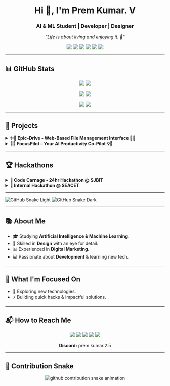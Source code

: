 <!-- Profile Header -->
<h1 align="center">Hi 👋, I'm Prem Kumar. V</h1>
<h3 align="center">AI & ML Student | Developer | Designer</h3>
<p align="center">
  <em>"Life is about living and enjoying it. 🌟"</em>
</p>

<!-- Badges -->
<p align="center">
  <a href="https://premkumar-epic.github.io/premkumar/"><img src="https://img.shields.io/badge/Portfolio-Visit-ff9800?style=for-the-badge&logo=react&logoColor=white"></a>
  <a href="mailto:premkumar.dev25@gmail.com"><img src="https://img.shields.io/badge/Gmail-D14836?style=for-the-badge&logo=gmail&logoColor=white"></a>
  <a href="https://www.linkedin.com/in/premkumar-25-8055p/"><img src="https://img.shields.io/badge/LinkedIn-0077B5?style=for-the-badge&logo=linkedin&logoColor=white"></a>
  <a href="https://twitter.com/PremKumar253"><img src="https://img.shields.io/badge/Twitter-000000?style=for-the-badge&logo=twitter&logoColor=white"></a>
  <a href="https://www.instagram.com/prem.kumar.2.5/"><img src="https://img.shields.io/badge/Instagram-E4405F?style=for-the-badge&logo=instagram&logoColor=white"></a>
  <a href="https://buymeacoffee.com/premkumar.dev"><img src="https://img.shields.io/badge/Buy_Me_a_Coffee-FFDD00?style=for-the-badge&logo=buy-me-a-coffee&logoColor=black"></a>
</p>

---

## 📊 GitHub Stats
<p align="center">
  <img src="https://github-readme-stats.vercel.app/api?username=premkumar-epic&show_icons=true&theme=default&hide_border=true#gh-light-mode-only" />
  <img src="https://github-readme-stats.vercel.app/api?username=premkumar-epic&show_icons=true&theme=tokyonight&hide_border=true#gh-dark-mode-only" />
</p>
<p align="center">
  <img src="https://github-readme-streak-stats.herokuapp.com?user=premkumar-epic&theme=default&hide_border=true#gh-light-mode-only" />
  <img src="https://github-readme-streak-stats.herokuapp.com?user=premkumar-epic&theme=tokyonight&hide_border=true#gh-dark-mode-only" />
</p>
<p align="center">
  <img src="https://github-readme-stats.vercel.app/api/top-langs/?username=premkumar-epic&layout=compact&theme=default&hide_border=true#gh-light-mode-only" />
  <img src="https://github-readme-stats.vercel.app/api/top-langs/?username=premkumar-epic&layout=compact&theme=tokyonight&hide_border=true#gh-dark-mode-only" />
</p>

---

## 🚀 Projects

<details>
<summary><b>✨🚀 Epic-Drive - Web-Based File Management Interface 🚀✨</b></summary>

🌟 **Status:** IN PROGRESS  
☁️ **Epic-Drive** is a **web-based file management interface** designed for a **clean, intuitive, and highly responsive user experience**.  
🛠️ **Stack:** HTML5, CSS3 (Tailwind CSS), JavaScript  
🌐 **GitHub Repo:** [Epic-Drive](https://github.com/premkumar-epic/Epic-Drive)  
✨ **Simplify your file management experience with purpose and style!**
</details>

<details>
<summary><b>🧠💡 FocusPilot – Your AI Productivity Co-Pilot 💡🧠</b></summary>

An **all-in-one platform to manage tasks, build habits, and track learning goals** with the help of AI.  
🔧 **Stack:** React, Firebase, OpenAI API, Tailwind CSS  
📌 Features: AI task manager, Pomodoro focus tracker, habit builder, learning roadmap, and more.  
🧠 Boost productivity. Learn smarter. Live better.
</details>

---

## 🏆 Hackathons

<details>
<summary><b>🎯 Code Carnage - 24hr Hackathon @ SJBIT</b></summary>

🚀 **Project:** Rec&Post  
🎥 A social media platform for **meaningful, awareness-driven videos**.  
🛠️ **Stack:** React (Frontend), Flask (Backend)  
🌐 **Repo:** [Rec&Post](https://github.com/premkumar-epic/Rec-Post)  
✨ **Post with Purpose!**
</details>

<details>
<summary><b>🎯 Internal Hackathon @ SEACET</b></summary>

🤖 **Project:** AI Patient Record Analyser  
🩺 Helps doctors with **early diagnosis suggestions** by analyzing patient data.  
🛠️ **Stack:** React (Frontend), Flask (Backend)  
🌐 **Repo:** [ai-patient-record-analyser](https://github.com/premkumar-epic/ai-patient-record-analyser)  
💡 Empowering healthcare with intelligence.
</details>

---
![GitHub Snake Light](https://raw.githubusercontent.com/premkumar-epic/premkumar-epic/output/snake.svg#gh-light-mode-only)
![GitHub Snake Dark](https://raw.githubusercontent.com/premkumar-epic/premkumar-epic/output/snake.svg#gh-dark-mode-only) 

---
## 📚 About Me
- 🎓 Studying **Artificial Intelligence & Machine Learning**.  
- 🎨 Skilled in **Design** with an eye for detail.  
- 📊 Experienced in **Digital Marketing**.  
- 💻 Passionate about **Development** & learning new tech.

---

## 🔭 What I'm Focused On
- 🤔 Exploring new technologies.  
- ⚡ Building quick hacks & impactful solutions.

---

## 📬 How to Reach Me
<p align="center">
  <a href="mailto:premkumar.dev25@gmail.com"><img src="https://img.shields.io/badge/Gmail-D14836?style=for-the-badge&logo=gmail&logoColor=white"></a>
  <a href="https://www.linkedin.com/in/premkumar-25-8055p/"><img src="https://img.shields.io/badge/LinkedIn-0077B5?style=for-the-badge&logo=linkedin&logoColor=white"></a>
  <a href="https://twitter.com/PremKumar253"><img src="https://img.shields.io/badge/Twitter-000000?style=for-the-badge&logo=twitter&logoColor=white"></a>
  <a href="https://www.instagram.com/prem.kumar.2.5/"><img src="https://img.shields.io/badge/Instagram-E4405F?style=for-the-badge&logo=instagram&logoColor=white"></a>
  <a href="https://buymeacoffee.com/premkumar.dev"><img src="https://img.shields.io/badge/Buy_Me_a_Coffee-FFDD00?style=for-the-badge&logo=buy-me-a-coffee&logoColor=black"></a>
</p>
<p align="center">
  <b>Discord:</b> prem.kumar.2.5
</p>

---

## 🐍 Contribution Snake
<p align="center">
  <picture>
    <source media="(prefers-color-scheme: dark)" srcset="https://raw.githubusercontent.com/premkumar-epic/premkumar-epic/output/github-contribution-grid-snake-dark.svg">
    <source media="(prefers-color-scheme: light)" srcset="https://raw.githubusercontent.com/premkumar-epic/premkumar-epic/output/github-contribution-grid-snake.svg">
    <img alt="github contribution snake animation" src="https://raw.githubusercontent.com/premkumar-epic/premkumar-epic/output/github-contribution-grid-snake.svg">
  </picture>
</p>
